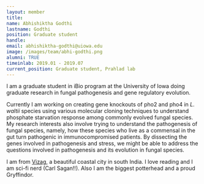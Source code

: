```yaml
---
layout: member
title:
name: Abhishiktha Godthi
lastname: Godthi
position: Graduate student
handle:
email: abhishiktha-godthi@uiowa.edu
image: /images/team/abhi-godthi.png
alumni: TRUE
timeinlab: 2019.01 - 2019.07
current_position: Graduate student, Prahlad lab
---
```


I am a graduate student in iBio program at the University of Iowa doing graduate research in fungal pathogenesis and gene regulatory evolution.

Currently I am working on creating gene knockouts of pho2 and pho4 in _L. waltii_ species using various molecular cloning techniques to understand phosphate starvation response among commonly evolved fungal species. My research interests also involve trying to understand the pathogenesis of fungal species, namely, how these species who live as a commensal in the gut turn pathogenic in immunocompromised patients. By dissecting the genes involved in pathogenesis and stress, we might be able to address the questions involved in pathogenesis and its evolution in fungal species.

I am from [Vizag](https://en.wikipedia.org/wiki/Visakhapatnam), a beautiful coastal city in south India. I love reading and I am sci-fi nerd (Carl Sagan!!). Also I am the biggest potterhead and a proud Gryffindor.
